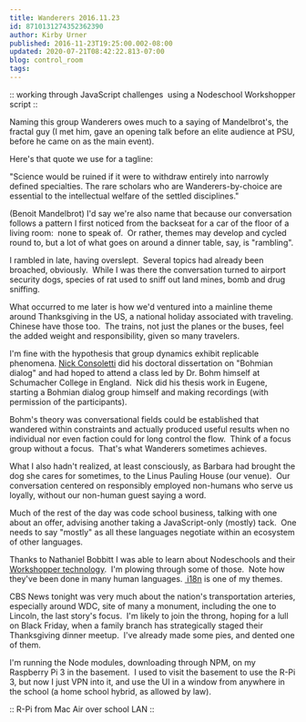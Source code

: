 ```yaml
---
title: Wanderers 2016.11.23
id: 8710131274352362390
author: Kirby Urner
published: 2016-11-23T19:25:00.002-08:00
updated: 2020-07-21T08:42:22.813-07:00
blog: control_room
tags: 
---
```


[](https://www.flickr.com/photos/kirbyurner/31168770706)

:: working through JavaScript challenges 
using a Nodeschool Workshopper script ::

Naming this group Wanderers owes much to a saying of Mandelbrot's, the fractal guy (I met him, gave an opening talk before an elite audience at PSU, before he came on as the main event).

Here's that quote we use for a tagline:

"Science would be ruined if it were to withdraw entirely into narrowly
defined specialties. The rare scholars who are Wanderers-by-choice are
essential to the intellectual welfare of the settled disciplines."

(Benoit Mandelbrot)
I'd say we're also name that because our conversation follows a pattern I first noticed from the backseat for a car of the floor of a living room:  none to speak of.  Or rather, themes may develop and cycled round to, but a lot of what goes on around a dinner table, say, is "rambling".

I rambled in late, having overslept.  Several topics had already been broached, obviously.  While I was there the conversation turned to airport security dogs, species of rat used to sniff out land mines, bomb and drug sniffing.

What occurred to me later is how we'd ventured into a mainline theme around Thanksgiving in the US, a national holiday associated with traveling.  Chinese have those too.  The trains, not just the planes or the buses, feel the added weight and responsibility, given so many travelers.

I'm fine with the hypothesis that group dynamics exhibit replicable phenomena. [Nick Consoletti](http://worldgame.blogspot.com/2012/05/twenty-one-guns.html) did his doctoral dissertation on "Bohmian dialog" and had hoped to attend a class led by Dr. Bohm himself at Schumacher College in England.  Nick did his thesis work in Eugene, starting a Bohmian dialog group himself and making recordings (with permission of the participants).

Bohm's theory was conversational fields could be established that wandered within constraints and actually produced useful results when no individual nor even faction could for long control the flow.  Think of a focus group without a focus.  That's what Wanderers sometimes achieves.

What I also hadn't realized, at least consciously, as Barbara had brought the dog she cares for sometimes, to the Linus Pauling House (our venue).  Our conversation centered on responsibly employed non-humans who serve us loyally, without our non-human guest saying a word.

Much of the rest of the day was code school business, talking with one about an offer, advising another taking a JavaScript-only (mostly) tack.  One needs to say "mostly" as all these languages negotiate within an ecosystem of other languages.

Thanks to Nathaniel Bobbitt I was able to learn about Nodeschools and their [Workshopper technology](https://nodeschool.io/index.html#workshopper-list).  I'm plowing through some of those.  Note how they've been done in many human languages. [ i18n](http://worldgame.blogspot.com/2014/07/i18n.html) is one of my themes.

CBS News tonight was very much about the nation's transportation arteries, especially around WDC, site of many a monument, including the one to Lincoln, the last story's focus.  I'm likely to join the throng, hoping for a lull on Black Friday, when a family branch has strategically staged their Thanksgiving dinner meetup.  I've already made some pies, and dented one of them.

I'm running the Node modules, downloading through NPM, on my Raspberry Pi 3 in the basement.  I used to visit the basement to use the R-Pi 3, but now I just VPN into it, and use the UI in a window from anywhere in the school (a home school hybrid, as allowed by law). 

[](https://www.flickr.com/photos/kirbyurner/30836580880/in/dateposted-public/)

:: R-Pi from Mac Air over school LAN ::